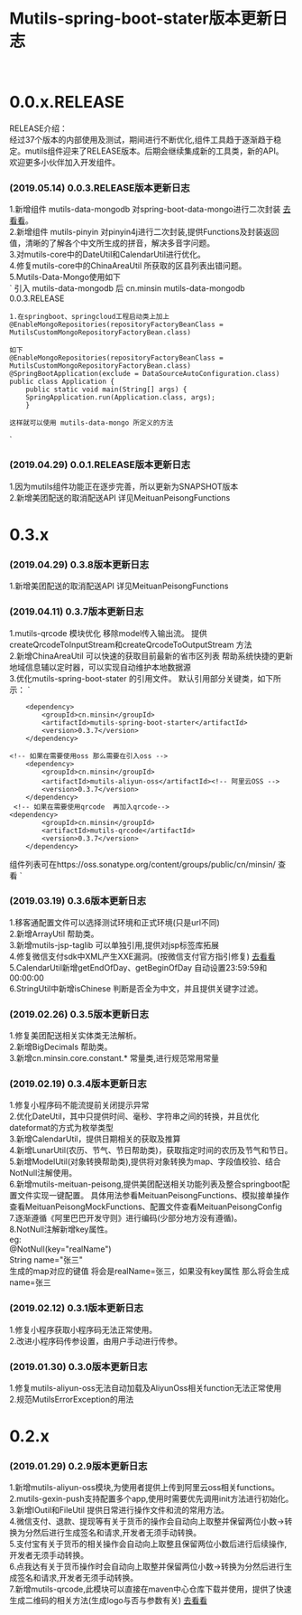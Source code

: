 # Mutils-spring-boot-stater版本更新日志<br><br>

# 0.0.x.RELEASE
RELEASE介绍：<br>
经过37个版本的内部使用及测试，期间进行不断优化,组件工具趋于逐渐趋于稳定。mutils组件迎来了RELEASE版本。后期会继续集成新的工具类，新的API。<br>
欢迎更多小伙伴加入开发组件。<br>

### (2019.05.14) 0.0.3.RELEASE版本更新日志<br>
1.新增组件 mutils-data-mongodb  对spring-boot-data-mongo进行二次封装 [去看看](https://mvnrepository.com/artifact/cn.minsin/mutils-data-mongodb)。<br>
2.新增组件 mutils-pinyin 对pinyin4j进行二次封装,提供Functions及封装返回值，清晰的了解各个中文所生成的拼音，解决多音字问题。<br>
3.对mutils-core中的DateUtil和CalendarUtil进行优化。<br>
4.修复mutils-core中的ChinaAreaUtil 所获取的区县列表出错问题。<br>
5.Mutils-Data-Mongo使用如下<br>
`
	引入 mutils-data-mongodb 后 
	<dependency>
	    <groupId>cn.minsin</groupId>
	    <artifactId>mutils-data-mongodb</artifactId>
	    <version>0.0.3.RELEASE</version>
	</dependency>

	1.在springboot、springcloud工程启动类上加上
	@EnableMongoRepositories(repositoryFactoryBeanClass = MutilsCustomMongoRepositoryFactoryBean.class)

	如下
	@EnableMongoRepositories(repositoryFactoryBeanClass = MutilsCustomMongoRepositoryFactoryBean.class)
	@SpringBootApplication(exclude = DataSourceAutoConfiguration.class)
	public class Application {
	    public static void main(String[] args) {
		SpringApplication.run(Application.class, args);
	    }

	这样就可以使用 mutils-data-mongo 所定义的方法
`
### (2019.04.29) 0.0.1.RELEASE版本更新日志<br>
1.因为mutils组件功能正在逐步完善，所以更新为SNAPSHOT版本<br>
2.新增美团配送的取消配送API  详见MeituanPeisongFunctions<br>


# 0.3.x
### (2019.04.29) 0.3.8版本更新日志<br>
1.新增美团配送的取消配送API  详见MeituanPeisongFunctions

### (2019.04.11) 0.3.7版本更新日志<br>
1.mutils-qrcode 模块优化 移除model传入输出流。 提供createQrcodeToInputStream和createQrcodeToOutputStream 方法<br>
2.新增ChinaAreaUtil 可以快速的获取目前最新的省市区列表 帮助系统快捷的更新地域信息辅以定时器，可以实现自动维护本地数据源<br>
3.优化mutils-spring-boot-stater 的引用文件。 默认引用部分关键类，如下所示：
`
  <!-- 先引入stater 默认会引用mutils-core -->
		<dependency>
			<groupId>cn.minsin</groupId>
			<artifactId>mutils-spring-boot-starter</artifactId>
			<version>0.3.7</version> 
		</dependency>
    
    <!-- 如果在需要使用oss 那么需要在引入oss -->
		<dependency>
			<groupId>cn.minsin</groupId>
			<artifactId>mutils-aliyun-oss</artifactId><!-- 阿里云OSS -->
			<version>0.3.7</version>
		</dependency>
     <!-- 如果在需要使用qrcode  再加入qrcode-->
    <dependency>
			<groupId>cn.minsin</groupId>
			<artifactId>mutils-qrcode</artifactId>
			<version>0.3.7</version>
		</dependency>

组件列表可在https://oss.sonatype.org/content/groups/public/cn/minsin/ 查看
`

### (2019.03.19) 0.3.6版本更新日志<br>
1.移客通配置文件可以选择测试环境和正式环境(只是url不同)<br>
2.新增ArrayUtil 帮助类。<br>
3.新增mutils-jsp-taglib 可以单独引用,提供对jsp标签库拓展<br>
4.修复微信支付sdk中XML产生XXE漏洞。(按微信支付官方指引修复) [去看看](https://pay.weixin.qq.com/wiki/doc/api/micropay.php?chapter=23_5)<br>
5.CalendarUtil新增getEndOfDay、getBeginOfDay 自动设置23:59:59和00:00:00<br>
6.StringUtil中新增isChinese 判断是否全为中文，并且提供关键字过滤。<br>


### (2019.02.26) 0.3.5版本更新日志<br>
1.修复美团配送相关实体类无法解析。<br>
2.新增BigDecimals 帮助类。<br>
3.新增cn.minsin.core.constant.* 常量类,进行规范常用常量<br>

### (2019.02.19) 0.3.4版本更新日志<br>
1.修复小程序码不能流提前关闭提示异常<br>
2.优化DateUtil，其中只提供时间、毫秒、字符串之间的转换，并且优化dateformat的方式为枚举类型<br>
3.新增CalendarUtil，提供日期相关的获取及推算<br>
4.新增LunarUtil(农历、节气、节日帮助类)，获取指定时间的农历及节气和节日。<br>
5.新增ModelUtil(对象转换帮助类),提供将对象转换为map、字段值校验、结合NotNull注解使用。<br>
6.新增mutils-meituan-peisong,提供美团配送相关功能列表及整合springboot配置文件实现一键配置。
具体用法参看MeituanPeisongFunctions、模拟接单操作查看MeituanPeisongMockFunctions、配置文件查看MeituanPeisongConfig
<br>
7.逐渐遵循《阿里巴巴开发守则》进行编码(少部分地方没有遵循)。<br>
8.NotNull注解新增key属性。<br>
eg:<br>
  @NotNull(key="realName")  <br>
  String name="张三"<br>
  生成的map对应的键值 将会是realName=张三，如果没有key属性 那么将会生成name=张三<br> 
  
### (2019.02.12) 0.3.1版本更新日志<br>
1.修复小程序获取小程序码无法正常使用。<br>
2.改进小程序码传参设置，由用户手动进行传参。<br>

### (2019.01.30) 0.3.0版本更新日志<br>
1.修复mutils-aliyun-oss无法自动加载及AliyunOss相关function无法正常使用<br>
2.规范MutilsErrorException的用法



# 0.2.x
### (2019.01.29) 0.2.9版本更新日志<br>
1.新增mutils-aliyun-oss模块,为使用者提供上传到阿里云oss相关functions。<br>
2.mutils-gexin-push支持配置多个app,使用时需要优先调用init方法进行初始化。<br>
3.新增IOutil和FileUtil 提供日常进行操作文件和流的常用方法。<br>
4.微信支付、退款、提现等有关于货币的操作会自动向上取整并保留两位小数->转换为分然后进行生成签名和请求,开发者无须手动转换。<br>
5.支付宝有关于货币的相关操作会自动向上取整且保留两位小数后进行后续操作,开发者无须手动转换。<br>
6.点我达有关于货币操作时会自动向上取整并保留两位小数->转换为分然后进行生成签名和请求,开发者无须手动转换。<br>
7.新增mutils-qrcode,此模块可以直接在maven中心仓库下载并使用，提供了快速生成二维码的相关方法(生成logo与否与参数有关) [去看看](https://mvnrepository.com/artifact/cn.minsin/mutils-qrcode/0.2.8)<br>


